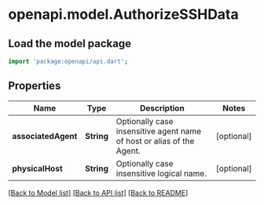 # openapi.model.AuthorizeSSHData

## Load the model package
```dart
import 'package:openapi/api.dart';
```

## Properties
Name | Type | Description | Notes
------------ | ------------- | ------------- | -------------
**associatedAgent** | **String** | Optionally case insensitive agent name of host or alias of the Agent. | [optional] 
**physicalHost** | **String** | Optionally case insensitive logical name. | [optional] 

[[Back to Model list]](../README.md#documentation-for-models) [[Back to API list]](../README.md#documentation-for-api-endpoints) [[Back to README]](../README.md)


